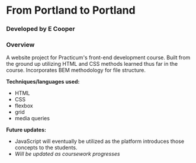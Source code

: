 # From Portland to Portland

### Developed by E Cooper

### Overview

A website project for Practicum's front-end development course. Built from the ground up utilizing HTML and CSS methods learned thus far in the course.
Incorporates BEM methodology for file structure.

**Techniques/languages used:**
* HTML
* CSS
* flexbox
* grid
* media queries

**Future updates:** 
* JavaScript will eventually be utilized as the platform introduces those concepts to the students.
* *Will be updated as coursework progresses*

[website link]: (https://coopenator.github.io/web_project_3/)